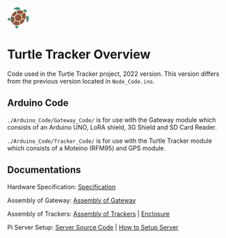![turtle](./Docs/images/turtle-title.png)

# Turtle Tracker Overview

Code used in the Turtle Tracker project, 2022 version. This version differs from the previous version located in `Node_Code.ino`.

## Arduino Code

`./Arduino_Code/Gateway_Code/` is for use with the Gateway module which consists of an Arduino UNO, LoRA shield, 3G Shield and SD Card Reader.

`./Arduino_Code/Tracker_Code/` is for use with the Turtle Tracker module which consists of a Moteino (RFM95) and GPS module.

## Documentations

Hardware Specification: [Specification](./Docs/Specification.md)

Assembly of Gateway: [Assembly of Gateway](./Docs/Assembly_of_Gateway.md)

Assembly of Trackers: [Assembly of Trackers](./Docs/Assembly_of_Trackers.md) | [Enclosure](./Docs/3D_Printed_Enclosure/README.md)

Pi Server Setup: [Server Source Code](https://gitlab.cas.mcmaster.ca/re-mote/pi-server/-/tree/master/turtle-tracker-webserver) | [How to Setup Server](https://gitlab.cas.mcmaster.ca/re-mote/pi-server/blob/master/Documentation/RaspberryPi_Instructions.md)
